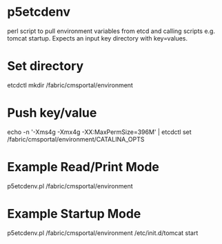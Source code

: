 # p5etcdenv
perl script to pull environment variables from etcd and calling scripts e.g. tomcat startup. Expects an input key directory with key=values.

# Set directory
etcdctl mkdir /fabric/cmsportal/environment

# Push key/value
echo -n '-Xms4g -Xmx4g -XX:MaxPermSize=396M' | etcdctl set /fabric/cmsportal/environment/CATALINA_OPTS 

# Example  Read/Print Mode
p5etcdenv.pl /fabric/cmsportal/environment

# Example Startup Mode
p5etcdenv.pl /fabric/cmsportal/environment /etc/init.d/tomcat start
  


